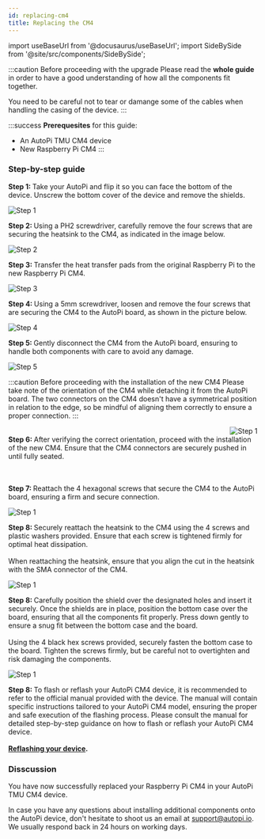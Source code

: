 ```yaml
---
id: replacing-cm4
title: Replacing the CM4
---
```


import useBaseUrl from '@docusaurus/useBaseUrl';
import SideBySide from '@site/src/components/SideBySide';

:::caution Before proceeding with the upgrade
Please read the **whole guide** in order to have a good understanding of how all the components fit together.

You need to be careful not to tear or damange some of the cables when handling the casing of the device.
:::

:::success
**Prerequesites** for this guide:
- An AutoPi TMU CM4 device
- New Raspberry Pi CM4
:::

### Step-by-step guide

<SideBySide>
	<p>
		<strong>Step 1: </strong>
		Take your AutoPi and flip it so you can face the bottom of the device. Unscrew the bottom cover of the device and remove the shields. 
	</p>
	<img alt="Step 1" src={useBaseUrl('/img/hardware/autopi_tmu_cm4/installing_external_antennas/ext_ant3.jpg')}/>
</SideBySide>
<br/>

<SideBySide>
	<p>
		<strong>Step 2: </strong>
		Using a PH2 screwdriver, carefully remove the four screws that are securing the heatsink to the CM4, as indicated in the image below.
	</p>
	<img alt="Step 2" src={useBaseUrl('/img/hardware/autopi_tmu_cm4/replacing_cm4/replacing1.png')}/>
</SideBySide>
<br/>

<SideBySide>
	<p>
		<strong>Step 3: </strong>
		Transfer the heat transfer pads from the original Raspberry Pi to the new Raspberry Pi CM4. 
	</p>
	<img alt="Step 3" src={useBaseUrl('/img/hardware/autopi_tmu_cm4/replacing_cm4/replacing3.png')}/>
</SideBySide>
<br/>

<SideBySide>
	<p>
		<strong>Step 4: </strong>
		Using a 5mm screwdriver, loosen and remove the four screws that are securing the CM4 to the AutoPi board, as shown in the picture below.	</p>
	<img alt="Step 4" src={useBaseUrl('/img/hardware/autopi_tmu_cm4/replacing_cm4/replacing5.png')}/>
</SideBySide>
<br/>

<SideBySide>
	<p>
		<strong>Step 5: </strong>
		Gently disconnect the CM4 from the AutoPi board, ensuring to handle both components with care to avoid any damage.
	</p>
	<img alt="Step 5" src={useBaseUrl('/img/hardware/autopi_tmu_cm4/replacing_cm4/replacing6.png')}/>
</SideBySide>
<br/>


:::caution Before proceeding with the installation of the new CM4
Please take note of the orientation of the CM4 while detaching it from the AutoPi board. The two connectors on the CM4 doesn't have a symmetrical position in relation to the edge, so be mindful of aligning them correctly to ensure a proper connection.
:::


<SideBySide>
<p></p>
	<img align="right" alt="Step 1" src={useBaseUrl('/img/hardware/autopi_tmu_cm4/replacing_cm4/replacing13.png')}/>
</SideBySide>


<br/>
		<strong>Step 6: </strong>
		After verifying the correct orientation, proceed with the installation of the new CM4. Ensure that the CM4 connectors are securely pushed in until fully seated.
<br/>
<br/>
<br/>

<SideBySide>
	<p>
		<strong>Step 7: </strong>
		Reattach the 4 hexagonal screws that secure the CM4 to the AutoPi board, ensuring a firm and secure connection.	</p>
	<img alt="Step 1" src={useBaseUrl('/img/hardware/autopi_tmu_cm4/replacing_cm4/replacing2.png')}/>
</SideBySide>
<br/>

<SideBySide>
	<p>
		<strong>Step 8: </strong>
 		Securely reattach the heatsink to the CM4 using the 4 screws and plastic washers provided. Ensure that each screw is tightened firmly for optimal heat dissipation. <br/><br/>
		When reattaching the heatsink, ensure that you align the cut in the heatsink with the SMA connector of the CM4.	</p>
	<img alt="Step 1" src={useBaseUrl('/img/hardware/autopi_tmu_cm4/replacing_cm4/replacing8.png')}/>
</SideBySide>
<br/>

<SideBySide>
	<p>
		<strong>Step 8: </strong>
 		Carefully position the shield over the designated holes and insert it securely. Once the shields are in place, position the bottom case over the board, ensuring that all the components fit properly. Press down gently to ensure a snug fit between the bottom case and the board. <br/><br/>
		Using the 4 black hex screws provided, securely fasten the bottom case to the board. Tighten the screws firmly, but be careful not to overtighten and risk damaging the components.	</p>
	<img alt="Step 1" src={useBaseUrl('/img/hardware/autopi_tmu_cm4/replacing_cm4/replacing12.png')}/>
</SideBySide>
<br/>

<p>
		<strong>Step 8: </strong>
		To flash or reflash your AutoPi CM4 device, it is recommended to refer to the official manual provided with the device. The manual will contain specific instructions tailored to your AutoPi CM4 model, ensuring the proper and safe execution of the flashing process. Please consult the manual for detailed step-by-step guidance on how to flash or reflash your AutoPi CM4 device. <br/><br/>
		<strong><a href="https://docs.autopi.io/guides/reflashing-your-device/">Reflashing your device</a>.</strong>
</p>		

### Disscussion

<p>
	You have now successfully replaced your Raspberry Pi CM4 in your AutoPi TMU CM4 device.
</p>

<p>
	In case you have any questions about installing additional components onto the AutoPi device, don't hesitate to
	shoot us an email at <a href="mailto:support@autopi.io">support@autopi.io</a>. We usually respond back in 24 hours
	on working days.
</p>